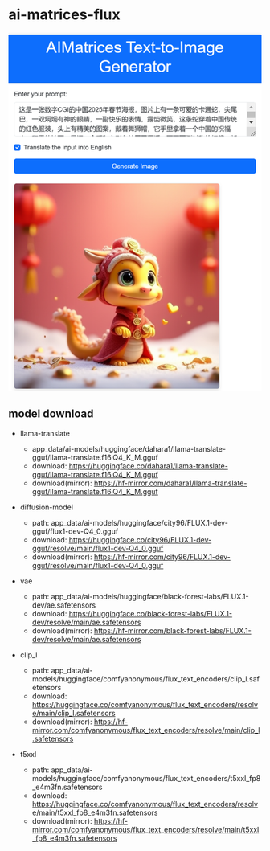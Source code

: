 ai-matrices-flux
===================

![screenshot-01.png](assets/screenshot-01.png)


## model download

* llama-translate
  * app_data/ai-models/huggingface/dahara1/llama-translate-gguf/llama-translate.f16.Q4_K_M.gguf
  * download: https://huggingface.co/dahara1/llama-translate-gguf/llama-translate.f16.Q4_K_M.gguf
  * download(mirror): https://hf-mirror.com/dahara1/llama-translate-gguf/llama-translate.f16.Q4_K_M.gguf


* diffusion-model 
  * path: app_data/ai-models/huggingface/city96/FLUX.1-dev-gguf/flux1-dev-Q4_0.gguf
  * download: https://huggingface.co/city96/FLUX.1-dev-gguf/resolve/main/flux1-dev-Q4_0.gguf
  * download(mirror): https://hf-mirror.com/city96/FLUX.1-dev-gguf/resolve/main/flux1-dev-Q4_0.gguf

* vae 
  * path: app_data/ai-models/huggingface/black-forest-labs/FLUX.1-dev/ae.safetensors
  * download: https://huggingface.co/black-forest-labs/FLUX.1-dev/resolve/main/ae.safetensors
  * download(mirror): https://hf-mirror.com/black-forest-labs/FLUX.1-dev/resolve/main/ae.safetensors

* clip_l
  * path: app_data/ai-models/huggingface/comfyanonymous/flux_text_encoders/clip_l.safetensors
  * download: https://huggingface.co/comfyanonymous/flux_text_encoders/resolve/main/clip_l.safetensors
  * download(mirror): https://hf-mirror.com/comfyanonymous/flux_text_encoders/resolve/main/clip_l.safetensors

* t5xxl
  * path: app_data/ai-models/huggingface/comfyanonymous/flux_text_encoders/t5xxl_fp8_e4m3fn.safetensors
  * download: https://huggingface.co/comfyanonymous/flux_text_encoders/resolve/main/t5xxl_fp8_e4m3fn.safetensors
  * download(mirror): https://hf-mirror.com/comfyanonymous/flux_text_encoders/resolve/main/t5xxl_fp8_e4m3fn.safetensors
